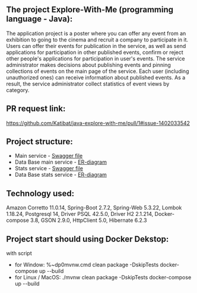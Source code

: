 ## The project Explore-With-Me (programming language - Java):
The application project is a poster where you can offer any event from an exhibition to going 
to the cinema and recruit a company to participate in it.
Users can offer their events for publication in the service, as well as send applications for participation in 
other published events, confirm or reject other people's applications for participation in user's events.
The service administrator makes decisions about publishing events and pinning collections of events 
on the main page of the service.
Each user (including unauthorized ones) can receive information about published events. As a result, 
the service administrator collect statistics of event views by category.

## PR request link:
https://github.com/Katibat/java-explore-with-me/pull/1#issue-1402033542

## Project structure:
- Main service  - [Swagger file](https://github.com/Katibat/java-explore-with-me/blob/main/ewm-main-service-spec.json)
- Data Base main service - [ER-diagram](./ER_diagram_EWM-SERVER.png)
- Stats service - [Swagger file](https://github.com/Katibat/java-explore-with-me/blob/main/ewm-stats-service-spec.json)
- Data Base stats service - [ER-diagram](./ER_diagram_EWM-STATS.png)

## Technology used:
Amazon Corretto 11.0.14, Spring-Boot 2.7.2, Spring-Web 5.3.22, Lombok 1.18.24, 
Postgresql 14, Driver PSQL 42.5.0, Driver H2 2.1.214, Docker-compose 3.8,
GSON 2.9.0, HttpClient 5.0, Hibernate 6.2.3

## Project start should using Docker Dekstop:
with script
- for Window:
%~dp0mvnw.cmd clean package -DskipTests
docker-compose up --build
- for Linux / MacOS:
./mvnw clean package -DskipTests
docker-compose up --build